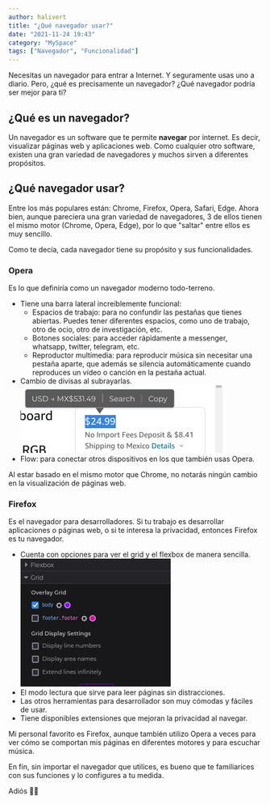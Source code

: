```yaml
---
author: halivert
title: "¿Qué navegador usar?"
date: "2021-11-24 19:43"
category: "MySpace"
tags: ["Navegador", "Funcionalidad"]
---
```


Necesitas un navegador para entrar a Internet. Y seguramente usas uno a diario.
Pero, ¿qué es precisamente un navegador? ¿Qué navegador podría ser mejor para
ti?

## ¿Qué es un navegador?

Un navegador es un software que te permite **navegar** por internet. Es decir,
visualizar páginas web y aplicaciones web. Como cualquier otro software, existen
una gran variedad de navegadores y muchos sirven a diferentes propósitos.

<!-- Seguir leyendo -->

## ¿Qué navegador usar?

Entre los más populares están: Chrome, Firefox, Opera, Safari, Edge. Ahora bien,
aunque pareciera una gran variedad de navegadores, 3 de ellos tienen el mismo
motor (Chrome, Opera, Edge), por lo que "saltar" entre ellos es muy sencillo.

Como te decía, cada navegador tiene su propósito y sus funcionalidades.

### Opera

Es lo que definiría como un navegador moderno todo-terreno.

- Tiene una barra lateral increíblemente funcional:
  - Espacios de trabajo: para no confundir las pestañas que tienes abiertas.
    Puedes tener diferentes espacios, como uno de trabajo, otro de ocio, otro
    de investigación, etc.
  - Botones sociales: para acceder rápidamente a messenger, whatsapp, twitter,
    telegram, etc.
  - Reproductor multimedia: para reproducir música sin necesitar una pestaña
    aparte, que además se silencia automáticamente cuando reproduces un vídeo o
    canción en la pestaña actual.
- Cambio de divisas al subrayarlas.
  ![Cambio de divisas](../../assets/img/2021-11-which-browser-to-use/currency-converter.png)
- Flow: para conectar otros dispositivos en los que también usas Opera.

Al estar basado en el mismo motor que Chrome, no notarás ningún cambio en la
visualización de páginas web.

### Firefox

Es el navegador para desarrolladores. Si tu trabajo es desarrollar aplicaciones
o páginas web, o si te interesa la privacidad, entonces Firefox es tu navegador.

- Cuenta con opciones para ver el grid y el flexbox de manera sencilla.
  ![Inspector de grid](../../assets/img/2021-11-which-browser-to-use/grid-inspector.png)
- El modo lectura que sirve para leer páginas sin distracciones.
- Las otros herramientas para desarrollador son muy cómodas y fáciles de usar.
- Tiene disponibles extensiones que mejoran la privacidad al navegar.

Mi personal favorito es Firefox, aunque también utilizo Opera a veces para ver
cómo se comportan mis páginas en diferentes motores y para escuchar música.

En fin, sin importar el navegador que utilices, es bueno que te familiarices con
sus funciones y lo configures a tu medida.

Adiós 👋🏽
